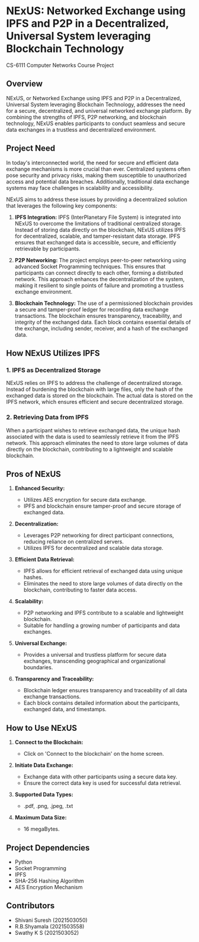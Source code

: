 # NExUS: Networked Exchange using IPFS and P2P in a Decentralized, Universal System leveraging Blockchain Technology
CS-6111 Computer Networks Course Project
## Overview

NExUS, or Networked Exchange using IPFS and P2P in a Decentralized, Universal System leveraging Blockchain Technology, addresses the need for a secure, decentralized, and universal networked exchange platform. By combining the strengths of IPFS, P2P networking, and blockchain technology, NExUS enables participants to conduct seamless and secure data exchanges in a trustless and decentralized environment.

## Project Need

In today's interconnected world, the need for secure and efficient data exchange mechanisms is more crucial than ever. Centralized systems often pose security and privacy risks, making them susceptible to unauthorized access and potential data breaches. Additionally, traditional data exchange systems may face challenges in scalability and accessibility.

NExUS aims to address these issues by providing a decentralized solution that leverages the following key components:

1. **IPFS Integration:** IPFS (InterPlanetary File System) is integrated into NExUS to overcome the limitations of traditional centralized storage. Instead of storing data directly on the blockchain, NExUS utilizes IPFS for decentralized, scalable, and tamper-resistant data storage. IPFS ensures that exchanged data is accessible, secure, and efficiently retrievable by participants.

2. **P2P Networking:** The project employs peer-to-peer networking using advanced Socket Programming techniques. This ensures that participants can connect directly to each other, forming a distributed network. This approach enhances the decentralization of the system, making it resilient to single points of failure and promoting a trustless exchange environment.

3. **Blockchain Technology:** The use of a permissioned blockchain provides a secure and tamper-proof ledger for recording data exchange transactions. The blockchain ensures transparency, traceability, and integrity of the exchanged data. Each block contains essential details of the exchange, including sender, receiver, and a hash of the exchanged data.

## How NExUS Utilizes IPFS

### 1. IPFS as Decentralized Storage

NExUS relies on IPFS to address the challenge of decentralized storage. Instead of burdening the blockchain with large files, only the hash of the exchanged data is stored on the blockchain. The actual data is stored on the IPFS network, which ensures efficient and secure decentralized storage.

### 2. Retrieving Data from IPFS

When a participant wishes to retrieve exchanged data, the unique hash associated with the data is used to seamlessly retrieve it from the IPFS network. This approach eliminates the need to store large volumes of data directly on the blockchain, contributing to a lightweight and scalable blockchain.

## Pros of NExUS

1. **Enhanced Security:**
   - Utilizes AES encryption for secure data exchange.
   - IPFS and blockchain ensure tamper-proof and secure storage of exchanged data.

2. **Decentralization:**
   - Leverages P2P networking for direct participant connections, reducing reliance on centralized servers.
   - Utilizes IPFS for decentralized and scalable data storage.

3. **Efficient Data Retrieval:**
   - IPFS allows for efficient retrieval of exchanged data using unique hashes.
   - Eliminates the need to store large volumes of data directly on the blockchain, contributing to faster data access.

4. **Scalability:**
   - P2P networking and IPFS contribute to a scalable and lightweight blockchain.
   - Suitable for handling a growing number of participants and data exchanges.

5. **Universal Exchange:**
   - Provides a universal and trustless platform for secure data exchanges, transcending geographical and organizational boundaries.

6. **Transparency and Traceability:**
   - Blockchain ledger ensures transparency and traceability of all data exchange transactions.
   - Each block contains detailed information about the participants, exchanged data, and timestamps.

## How to Use NExUS

1. **Connect to the Blockchain:**
   - Click on 'Connect to the blockchain' on the home screen.

2. **Initiate Data Exchange:**
   - Exchange data with other participants using a secure data key.
   - Ensure the correct data key is used for successful data retrieval.

3. **Supported Data Types:**
   - .pdf, .png, .jpeg, .txt

4. **Maximum Data Size:**
   - 16 megaBytes.

## Project Dependencies

- Python
- Socket Programming
- IPFS
- SHA-256 Hashing Algorithm
- AES Encryption Mechanism

## Contributors

- Shivani Suresh (2021503050)
- R.B.Shyamala (2021503558)
- Swathy K S (2021503052)


